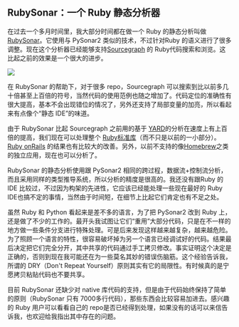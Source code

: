 ## RubySonar：一个 Ruby 静态分析器

在过去一个多月时间里，我大部分时间都在做一个 Ruby 的静态分析叫做[RubySonar](https://github.com/yinwang0/rubysonar)。它使用与 PySonar2 类似的技术，不过针对Ruby 的语义进行了很多调整。现在这个分析器已经能够支持[Sourcegraph](https://sourcegraph.com/github.com/rails/rails) 的 Ruby代码搜索和浏览。这比起之前的效果是一个很大的进步。

[ ![](http://www.yinwang.org/images/rubysonar1.gif) ](https://sourcegraph.com/github.com/jekyll/jekyll/symbols/ruby/gem/Jekyll/Command/$classmethods/globs)

在 RubySonar 的帮助下，对于很多 repo，Sourcegraph 可以搜索到比以前多几十倍甚至上百倍的符号，当然代码的使用范例也随之增加了。代码定位的准确性有很大提高，基本不会出现错位的情况了，另外还支持了局部变量的加亮，所以看起来有点像个“静态 IDE”的味道。

由于 RubySonar 比起 Sourcegraph 之前用的基于 [YARD](http://yardoc.org)的分析在速度上有上百倍的提高，我们现在可以处理整个 [Ruby标准库](https://sourcegraph.com/github.com/ruby/ruby)（而不只是以前的一小部分）。[Ruby onRails](https://sourcegraph.com/github.com/rails/rails) 的结果也有比较大的改善。另外，以前不支持的像[Homebrew](https://sourcegraph.com/github.com/Homebrew/homebrew)之类的独立应用，现在也可以分析了。

RubySonar 的静态分析使用跟 PySonar2 相同的跨过程，数据流+控制流分析，而且采用同样的类型推导系统，所以分析的精度是很高的。我还没有跟Ruby 的 IDE 比较过，不过因为构架的先进性，它应该已经能处理一些现在最好的 Ruby IDE也搞不定的事情，当然由于时间短，在细节上比起它们肯定也有不足之处。

虽然 Ruby 和 Python 看起来是差不多的语言，为了把 PySonar2 改到 Ruby 上，还是做了不少的工作的。最开头我试图让它们“重用”大部分代码，只是在不一样的地方做一些条件分支进行特殊处理。可是后来发现这样越来越复杂，越来越危险。为了照顾一个语言的特性，很容易破坏掉为另一个语言已经调试好的代码。结果最后决定把它们完全分开，其中共享的代码通过手工拷贝修改。事实证明这个决定是正确的，否则到现在我可能还在为一些莫名其妙的错误伤脑筋。这个经验告诉我，所谓的 DRY（Don't Repeat Yourself）原则其实有它的局限性。有时候真的是宁愿拷贝粘贴代码也不要共享。

目前 RubySonar 还缺少对 native 库代码的支持，但是由于代码始终保持了简单的原则（RubySonar 只有 7000多行代码），那些东西会比较容易加进去。感兴趣的 Ruby 用户可以看看自己的 repo是否已经得到处理，如果没有的话可以来信告诉我，也欢迎给我指出其中存在的问题。

